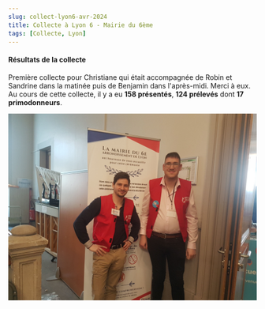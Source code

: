 ```yaml
---
slug: collect-lyon6-avr-2024
title: Collecte à Lyon 6 - Mairie du 6ème
tags: [Collecte, Lyon]
---
```


#### Résultats de la collecte

Première collecte pour Christiane qui était accompagnée de Robin et Sandrine dans la matinée puis de Benjamin dans l'après-midi. Merci à eux. Au cours de cette collecte, il y a eu **158 présentés**, **124 prélevés** dont **17 primodonneurs**.

![](../static/img/mairie6.jpg)